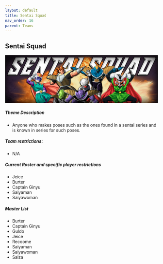 ```yaml
---
layout: default
title: Sentai Squad
nav_order: 16
parent: Teams
---
```

## Sentai Squad
![](../images/sentai.jpg)

##### Theme Description
- Anyone who makes poses such as the ones found in a sentai series and is known in series for such poses.

##### Team restrictions:
  - N/A 

##### Current Roster and specific player restrictions

- Jeice
- Burter
- Captain Ginyu
- Saiyaman
- Saiyawoman

##### Master List
- Burter
- Captain Ginyu
- Guldo
- Jeice
- Recoome
- Saiyaman
- Saiyawoman
- Salza
